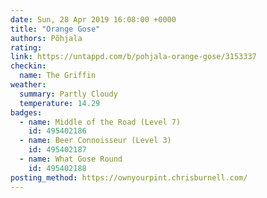```yaml
---
date: Sun, 28 Apr 2019 16:08:00 +0000
title: "Orange Gose"
authors: Põhjala
rating:
link: https://untappd.com/b/pohjala-orange-gose/3153337
checkin:
  name: The Griffin
weather:
  summary: Partly Cloudy
  temperature: 14.29
badges:
  - name: Middle of the Road (Level 7)
    id: 495402186
  - name: Beer Connoisseur (Level 3)
    id: 495402187
  - name: What Gose Round
    id: 495402188
posting_method: https://ownyourpint.chrisburnell.com/
---
```

